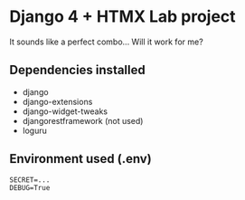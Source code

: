 # Django 4 + HTMX Lab project
It sounds like a perfect combo... Will it work for me?

## Dependencies installed
- django
- django-extensions
- django-widget-tweaks
- djangorestframework (not used)
- loguru

## Environment used (.env)

```
SECRET=...
DEBUG=True
```
